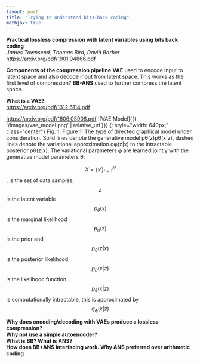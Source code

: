 ```yaml
---
layout: post
title: "Trying to understand bits-back coding"
mathjax: true
---
```


**Practical lossless compression with latent variables using bits back coding**<br/>
*James Townsend, Thomas Bird, David Barber*<br/>
https://arxiv.org/pdf/1901.04866.pdf

**Components of the compression pipeline**
**VAE** used to encode input to latent space and also decode input from latent space. This works as the first level of compression?
**BB-ANS** used to further compress the latent space.

**What is a VAE?** <br/>
https://arxiv.org/pdf/1312.6114.pdf

https://arxiv.org/pdf/1606.05908.pdf
![VAE Model]({{ '/images/vae_model.png' | relative_url }}) {: style="width: 640px;" class="center"} Fig. 1. Figure 1: The type of directed graphical model under consideration. Solid lines denote the generative
model pθ(z)pθ(x|z), dashed lines denote the variational approximation qφ(z|x) to the intractable
posterior pθ(z|x). The variational parameters φ are learned jointly with the generative model parameters θ.

$$X={\{x^i\}}^{N}_{i=1}$$, is the set of data samples, $$z$$ is the latent variable <br/>
$$ p_{\theta}(x)$$ is the marginal likelihood <br/>
$$p_{\theta}(z)$$ is the prior and $$ p_{\theta}(z|x) $$ is the posterior likelihood <br/>
$$p_{\theta}(x|z)$$ is the likelihood function. 
 $$ p_{\theta}(x|z)$$ is computationally intractable, this is approximated by $$ q_{\phi}(x|z)$$

**Why does encoding\decoding with VAEs produce a lossless compression?**<br/>
**Why not use a simple autoencoder?**<br/>
**What is BB? What is ANS?**<br/>
**How does BB+ANS interfacing work. Why ANS preferred over arithmetic coding**<br/>
